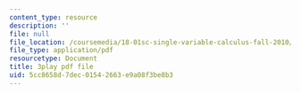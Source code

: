 ```yaml
---
content_type: resource
description: ''
file: null
file_location: /coursemedia/18-01sc-single-variable-calculus-fall-2010/5cc8658d7dec01542663e9a08f3be8b3_7vVBtiVXIw.pdf
file_type: application/pdf
resourcetype: Document
title: 3play pdf file
uid: 5cc8658d-7dec-0154-2663-e9a08f3be8b3
---
```

